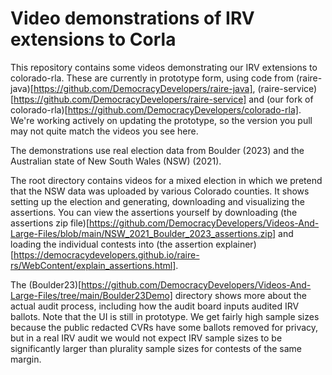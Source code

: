 # Video demonstrations of IRV extensions to Corla

This repository contains some videos demonstrating our IRV extensions to colorado-rla. These are currently in prototype form, using code from (raire-java)[https://github.com/DemocracyDevelopers/raire-java], (raire-service)[https://github.com/DemocracyDevelopers/raire-service] and (our fork of colorado-rla)[https://github.com/DemocracyDevelopers/colorado-rla]. We're working actively on updating the prototype, so the version you pull may not quite match the videos you see here.

The demonstrations use real election data from Boulder (2023) and the Australian state of New South Wales (NSW) (2021). 

The root directory contains videos for a mixed election in which we pretend that the NSW data was uploaded by various Colorado counties. It shows setting up the election and generating, downloading and visualizing the assertions. You can view the assertions yourself by downloading (the assertions zip file)[https://github.com/DemocracyDevelopers/Videos-And-Large-Files/blob/main/NSW_2021_Boulder_2023_assertions.zip] and loading the individual contests into (the assertion explainer)[https://democracydevelopers.github.io/raire-rs/WebContent/explain_assertions.html].

The (Boulder23)[https://github.com/DemocracyDevelopers/Videos-And-Large-Files/tree/main/Boulder23Demo] directory shows more about the actual audit process, including how the audit board inputs audited IRV ballots. Note that the UI is still in prototype.  We get fairly high sample sizes because the public redacted CVRs have some ballots removed for privacy, but in a real IRV audit we would not expect IRV sample sizes to be significantly larger than plurality sample sizes for contests of the same margin.
